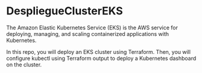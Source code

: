 # DespliegueClusterEKS
The Amazon Elastic Kubernetes Service (EKS) is the AWS service for deploying, managing, and scaling containerized applications with Kubernetes.

In this repo, you will deploy an EKS cluster using Terraform. Then, you will configure kubectl using Terraform output to deploy a Kubernetes dashboard on the cluster.
